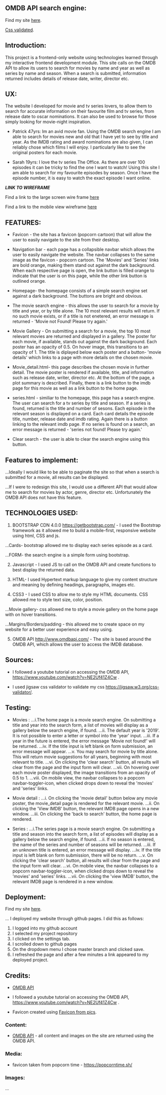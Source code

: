 ## OMDB API search engine:

Find my site [here](https://caoimhedaly.github.io/movie_search_api/).
  
[Css validated](https://jigsaw.w3.org/css-validator/validator).
  
  
  
## Introduction:
  
  This project is a frontend-only website using technologies learned through my interactive frontend development module. This site calls on the OMDB API to allow its users to search for movies by name and year as well as series by name and season. When a search is submitted, information returned includes details of release date, writer, director etc. 
  
  
  
## UX:
  
  The website I developed for movie and tv series lovers, to allow them to search for accurate information on their favourite film and tv series, from release date to oscar nominations. It can also be used to browse for those simply looking for movie-night inspiration. 
  
  * Patrick 47yrs: Im an avid movie fan. Using the OMDB search engine I am able to search for movies new and old that I have yet to see by title and year. As the IMDB rating and award nominations are also given, I can reliably chose which films I will enjoy.  I particularly like to see the original posters for each movie. 
  
* Sarah 19yrs: I love the tv series The Office. As there are over 100 episodes it can be tricky to find the one I want to watch!  Using this site I am able to search for my favourite episodes by season. Once I have the episode number, it is easy to watch the exact episode I want online. 
  
  
***LINK TO WIREFRAME***

Find a link to the large screen wire frame [here](https://balsamiq.cloud/s6r726f/pu2bcvm)

Find a link to the mobile view wireframe [here](https://balsamiq.cloud/s6r726f/pamaugc)  
 

## FEATURES:

  * Favicon - the site has a favicon (popcorn cartoon) that will allow the user to easily navigate to the site from their desktop.  
  
  * Navigation bar - each page has a collapsible navbar which allows the user to easily navigate the website. The navbar collapses to the same image as the favicon - popcorn cartoon. The 'Movies' and 'Series' links are bold orange, making them stand out against the dark background. When each respective page is open, the link button is filled orange to indicate that the user is on this page, while the other link button is outlined orange. 
  
  
  * Homepage- the homepage consists of a simple search engine set against a dark background. The buttons are bright and obvious. 
 
  * The movie search engine - this allows the user to search for a movie by title and year, or by title alone. The 10 most relevant results will return. If no such movie exists, or if a title is not enetered, an error message is returned - 'Movie not Found! Please try again.'
  
  * Movie Gallery - On submitting a search for a movie, the top 10 most relevant movies are returned and displayed in a gallery. The poster for each movie, if available, stands out against the dark background. Each poster has an opacity of 0.5. On hover image, this transitions to an opacity of 1. The title is diplayed below each poster and a button- 'movie details' which links to a page with more details on the chosen movie. 
  
  
  * Movie_detail.html- this page describes the chosen movie in further detail. The movie poster is rendered if available, title, and information such as release date, writer, director etc. At the bottom of the page, a plot summary is described. Finally, there is a link button to the imdb page for this movie as well as a link button to the home page. 
  
  * series.html - similiar to the homepage, this page has a search engine. The user can search for a tv series by title and season. If a series is found, returned is the title and number of sesons. Each episode in the relevant season is displayed on a card. Each card details the episode title, number, release date and imdb rating. Again there is a button linking to the relevant imdb page. If no series is found on a search, an error message is returned - 'series not found! Please try again.'

 * Clear search - the user is able to clear the search engine using this button. 
  
## Features to implement:
  
...Ideally I would like to be able to paginate the site so that when a search is submitted for a movie, all results can be displayed. 
  
...If I were to redesign this site, I would use a different API that would allow me to search for movies by actor, genre, director etc. Unfortunately the OMDB API does not have this feature. 
  
 

## TECHNOLOGIES USED: 
  
  1. BOOTSTRAP CDN 4.0.0 <https://getbootstrap.com/> - I used the Bootstrap framework as it allowed me to build a mobile-first, responsive website using html, CSS and js. 
  
  ...Cards- bootstrap allowed me to display each series episode as a card. 
  
  ...FORM- the search engine is a simple form using bootstrap.   

  2. Javascript - I used JS to call on the OMDB API and create functions to best display the returned data. 
   
  3. HTML- I used Hypertext markup language to give my content structure and meaning by defining headings, paragraphs, images etc. 
  
  4. CSS3 - I used CSS to allow me to style my HTML documents. CSS allowed me to style text size, color, position. 
  
  ...Movie gallery- css allowed me to style a movie gallery on the home page with on hover transitions. 
 
  ...Margins/Borders/padding - this allowed me to create space on my website for a better user experience and easy using. 
 
  5. OMDB API <http://www.omdbapi.com/> - The site is based around the OMDB API, which allows the user to access the IMDB database. 
 

## Sources:
 
 * I followed a youtube tutorial on accessing the OMDB API, <https://www.youtube.com/watch?v=NE2Uf41Z4Cw> . 

 * I used jigsaw css validator to validate my css <https://jigsaw.w3.org/css-validator/>.
 

## Testing:
 
 * Movies : 
 ...i.The home page is a movie search engine. On submitting a title and year into the search form,  a list of movies will display as a gallery below the search engine, if found. 
 ...ii. The default year is '2019'. It is not possible to enter a letter or symbol into the 'year' input. 
 ...iii. If a year in the future is entered, the error message 'Movie not found!' will be returned. 
 ...iv. If the title input is left blank on form submission, an error message will appear. 
 ...v. You may search for movie by title alone. This will return movie suggestions for all years, beginning with most relevant to title. 
 ...vi. On clicking the 'clear search' button, all results will clear from the page and the input form will clear. 
 ...vii. On hovering over each movie poster displayed, the image transitions from an opacity of 0.5 to 1. 
 ...viii. On mobile view, the navbar collapses to a popcorn navbar-toggler-icon, when clicked drops down to reveal the 'movies' and 'series' links. 
 
 * Movie detail : 
 ...i. On clicking the 'movie detail' button below any movie poster, the movie_detail page is rendered for the relevant movie. 
 ...ii. On clicking the 'View IMDB' button, the relevant IMDB page opens in a new window. 
 ...iii. On clicking the 'back to search' button, the home page is rendered.  
 
 
 * Series : 
  ...i.The series page is a movie search engine. On submitting a title and season into the search form,  a list of episodes will display as a gallery below the search engine, if found. 
 ...ii. If no season is entered, the name of the series and number of seasons will be returned. 
 ...iii. If an unknown title is entered, an error message will display. 
 ...iv. If the title input is left blank on form submission, there will be no return. 
 ...v. On clicking the 'clear search' button, all results will clear from the page and the input form will clear. 
 ...vi. On mobile view, the navbar collapses to a popcorn navbar-toggler-icon, when clicked drops down to reveal the 'movies' and 'series' links. 
 ...vii. On clicking the 'view IMDB' button, the relevant IMDB page is rendered in a new window. 
  

 

## Deployment:

Find my site [here](https://caoimhedaly.github.io/movie_search_api/).

... I deployed my website through github pages. I did this as follows:
1. I logged into my github account
2. I selected my project repository 
3. I clicked on the settings tab. 
4. I scrolled down to github pages
5. On the dropdown menu I chose master branch and clicked save. 
6. I refreshed the page and after a few minutes a link appeared to my deployed project. 
 

## Credits:

 * [OMDB API](http://www.omdbapi.com/)

 * I followed a youtube tutorial on accessing the OMDB API, <https://www.youtube.com/watch?v=NE2Uf41Z4Cw> .

 * Favicon created using [Favicon from pics](http://www.chami.com/html-kit/services/favicon/).


 
### Content:
 
 
* [OMDB API](http://www.omdbapi.com/) - all content and images on the site are returned using the OMDB API. 
 
 

### Media:

 * favicon taken from popcorn time - <https://popcorntime.sh/>
 
### Images:

...
 
 
 